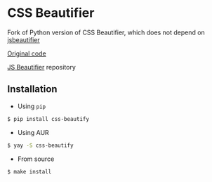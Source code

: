 # CSS Beautifier

Fork of Python version of CSS Beautifier, which does not depend on [jsbeautifier](https://pypi.org/project/jsbeautifier/)

[Original code](https://github.com/beautify-web/js-beautify/tree/master/python/cssbeautifier)

[JS Beautifier](https://github.com/beautify-web/js-beautify) repository

## Installation

* Using `pip`
```sh
$ pip install css-beautify
```

* Using AUR

```sh
$ yay -S css-beautify
```

* From source

```sh
$ make install
```
